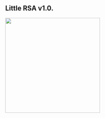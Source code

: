 ## Little RSA v1.0. 
<img src="https://github.com/user-attachments/assets/e6e63307-ec6a-403e-8631-3adb1ddb7485" style="width:300px;" />

